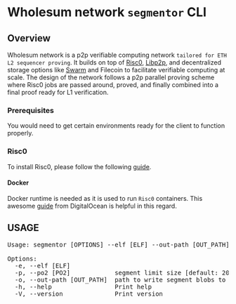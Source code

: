 
# Wholesum network `segmentor` CLI

## Overview

Wholesum network is a p2p verifiable computing network `tailored for ETH L2 sequencer proving`. It builds on top of [Risc0](https://risczero.com/), [Libp2p](https://libp2p.io), and decentralized storage options like [Swarm](https://ethswarm.org) and Filecoin to facilitate verifiable computing at scale. The design of the network follows a p2p parallel proving scheme where Risc0 jobs are passed around, proved, and finally combined into a final proof ready for L1 verification.

### Prerequisites

You would need to get certain environments ready for the client to function properly.

### Risc0 

To install Risc0, please follow the following [guide](https://github.com/risc0/risc0?tab=readme-ov-file#getting-started).

#### Docker

Docker runtime is needed as it is used to run `Risc0` containers. This awesome [guide](https://www.digitalocean.com/community/tutorials/how-to-install-and-use-docker-on-ubuntu-20-04) from DigitalOcean is helpful in this regard.

## USAGE

<pre>
Usage: segmentor [OPTIONS] --elf [ELF] --out-path [OUT_PATH]

Options:
  -e, --elf [ELF]            
  -p, --po2 [PO2]            segment limit size [default: 20]
  -o, --out-path [OUT_PATH]  path to write segment blobs to
  -h, --help                 Print help
  -V, --version              Print version
</pre>
